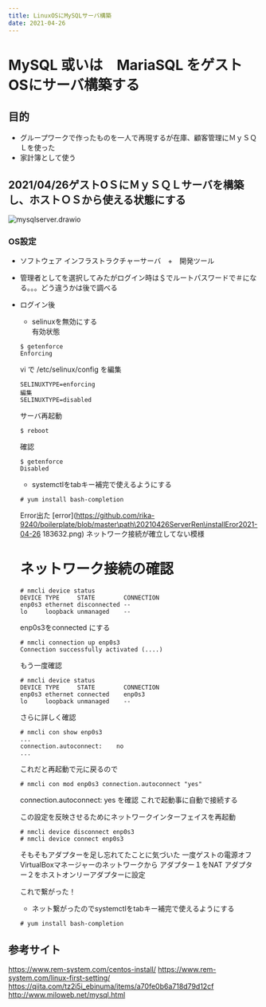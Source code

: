 ```yaml
---
title: LinuxOSにMySQLサーバ構築
date: 2021-04-26
---
```

# MySQL 或いは　MariaSQL をゲストOSにサーバ構築する
  ## 目的
  - グループワークで作ったものを一人で再現するが在庫、顧客管理にＭｙＳＱＬを使った
  - 家計簿として使う

  ## 2021/04/26ゲストOＳにＭｙＳＱＬサーバを構築し、ホストＯＳから使える状態にする
  ![mysqlserver.drawio](https://github.com/rika-9240/boilerplate/blob/master\path\Linux\MySQLServer.drawio.png?raw=true)

  ### OS設定
  - ソフトウェア インフラストラクチャーサーバ　+　開発ツール
  - 管理者としてを選択してみたがログイン時は＄でルートパスワードで＃になる。。。どう違うかは後で調べる
  - ログイン後
    - selinuxを無効にする<br>
    有効状態<br>

    ```
    $ getenforce
    Enforcing
    ```
    vi で /etc/selinux/config を編集<br>
    ```
    SELINUXTYPE=enforcing
    編集
    SELINUXTYPE=disabled
    ```
    サーバ再起動<br>
    ```
    $ reboot
    ```
    確認<br>
    ```
    $ getenforce
    Disabled
    ```
    - systemctlをtabキー補完で使えるようにする
    ```
    # yum install bash-completion
    ```
    Error出た
    [error](https://github.com/rika-9240/boilerplate/blob/master\path\20210426ServerRen\installEror2021-04-26 183632.png)
    ネットワーク接続が確立してない模様

    # ネットワーク接続の確認
    ```
    # nmcli device status
    DEVICE TYPE     STATE        CONNECTION
    enp0s3 ethernet disconnected --
    lo     loopback unmanaged    --
    ```
    enp0s3をconnected にする
    ```
    # nmcli connection up enp0s3
    Connection successfully activated (....)
    ```
    もう一度確認
    ```
    # nmcli device status
    DEVICE TYPE     STATE        CONNECTION
    enp0s3 ethernet connected    enp0s3
    lo     loopback unmanaged    --
    ```
    さらに詳しく確認
    ```
    # nmcli con show enp0s3
    ...
    connection.autoconnect:    no
    ...
    ```
    これだと再起動で元に戻るので
    ```
    # nmcli con mod enp0s3 connection.autoconnect "yes"
    ```
    connection.autoconnect:    yes を確認
    これで起動事に自動で接続する

    この設定を反映させるためにネットワークインターフェイスを再起動
    ```
    # nmcli device disconnect enp0s3
    # nmcli device connect enp0s3
    ```
    そもそもアダプターを足し忘れてたことに気づいた
    一度ゲストの電源オフ
    VirtualBoxマネージャーのネットワークから
    アダプター１をNAT
    アダプター２をホストオンリーアダプターに設定

    これで繋がった！
    - ネット繋がったのでsystemctlをtabキー補完で使えるようにする
    ```
    # yum install bash-completion
    ```


    

  ## 参考サイト
  https://www.rem-system.com/centos-install/
  https://www.rem-system.com/linux-first-setting/
  https://qiita.com/tz2i5i_ebinuma/items/a70fe0b6a718d79d12cf
  http://www.miloweb.net/mysql.html
